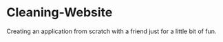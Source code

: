 # Cleaning-Website
Creating an application from scratch with a friend just for a little bit of fun.
